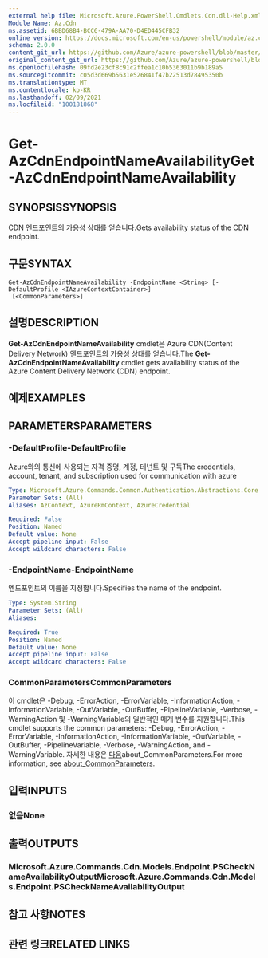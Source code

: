 ```yaml
---
external help file: Microsoft.Azure.PowerShell.Cmdlets.Cdn.dll-Help.xml
Module Name: Az.Cdn
ms.assetid: 6BBD68B4-BCC6-479A-AA70-D4ED445CFB32
online version: https://docs.microsoft.com/en-us/powershell/module/az.cdn/get-azcdnendpointnameavailability
schema: 2.0.0
content_git_url: https://github.com/Azure/azure-powershell/blob/master/src/Cdn/Cdn/help/Get-AzCdnEndpointNameAvailability.md
original_content_git_url: https://github.com/Azure/azure-powershell/blob/master/src/Cdn/Cdn/help/Get-AzCdnEndpointNameAvailability.md
ms.openlocfilehash: 09fd2e23cf8c91c2ffea1c10b5363011b9b189a5
ms.sourcegitcommit: c05d3d669b5631e526841f47b22513d78495350b
ms.translationtype: MT
ms.contentlocale: ko-KR
ms.lasthandoff: 02/09/2021
ms.locfileid: "100181868"
---
```

# <span data-ttu-id="11d8a-101">Get-AzCdnEndpointNameAvailability</span><span class="sxs-lookup"><span data-stu-id="11d8a-101">Get-AzCdnEndpointNameAvailability</span></span>

## <span data-ttu-id="11d8a-102">SYNOPSIS</span><span class="sxs-lookup"><span data-stu-id="11d8a-102">SYNOPSIS</span></span>
<span data-ttu-id="11d8a-103">CDN 엔드포인트의 가용성 상태를 얻습니다.</span><span class="sxs-lookup"><span data-stu-id="11d8a-103">Gets availability status of the CDN endpoint.</span></span>

## <span data-ttu-id="11d8a-104">구문</span><span class="sxs-lookup"><span data-stu-id="11d8a-104">SYNTAX</span></span>

```
Get-AzCdnEndpointNameAvailability -EndpointName <String> [-DefaultProfile <IAzureContextContainer>]
 [<CommonParameters>]
```

## <span data-ttu-id="11d8a-105">설명</span><span class="sxs-lookup"><span data-stu-id="11d8a-105">DESCRIPTION</span></span>
<span data-ttu-id="11d8a-106">**Get-AzCdnEndpointNameAvailability** cmdlet은 Azure CDN(Content Delivery Network) 엔드포인트의 가용성 상태를 얻습니다.</span><span class="sxs-lookup"><span data-stu-id="11d8a-106">The **Get-AzCdnEndpointNameAvailability** cmdlet gets availability status of the Azure Content Delivery Network (CDN) endpoint.</span></span>

## <span data-ttu-id="11d8a-107">예제</span><span class="sxs-lookup"><span data-stu-id="11d8a-107">EXAMPLES</span></span>

## <span data-ttu-id="11d8a-108">PARAMETERS</span><span class="sxs-lookup"><span data-stu-id="11d8a-108">PARAMETERS</span></span>

### <span data-ttu-id="11d8a-109">-DefaultProfile</span><span class="sxs-lookup"><span data-stu-id="11d8a-109">-DefaultProfile</span></span>
<span data-ttu-id="11d8a-110">Azure와의 통신에 사용되는 자격 증명, 계정, 테넌트 및 구독</span><span class="sxs-lookup"><span data-stu-id="11d8a-110">The credentials, account, tenant, and subscription used for communication with azure</span></span>

```yaml
Type: Microsoft.Azure.Commands.Common.Authentication.Abstractions.Core.IAzureContextContainer
Parameter Sets: (All)
Aliases: AzContext, AzureRmContext, AzureCredential

Required: False
Position: Named
Default value: None
Accept pipeline input: False
Accept wildcard characters: False
```

### <span data-ttu-id="11d8a-111">-EndpointName</span><span class="sxs-lookup"><span data-stu-id="11d8a-111">-EndpointName</span></span>
<span data-ttu-id="11d8a-112">엔드포인트의 이름을 지정합니다.</span><span class="sxs-lookup"><span data-stu-id="11d8a-112">Specifies the name of the endpoint.</span></span>

```yaml
Type: System.String
Parameter Sets: (All)
Aliases:

Required: True
Position: Named
Default value: None
Accept pipeline input: False
Accept wildcard characters: False
```

### <span data-ttu-id="11d8a-113">CommonParameters</span><span class="sxs-lookup"><span data-stu-id="11d8a-113">CommonParameters</span></span>
<span data-ttu-id="11d8a-114">이 cmdlet은 -Debug, -ErrorAction, -ErrorVariable, -InformationAction, -InformationVariable, -OutVariable, -OutBuffer, -PipelineVariable, -Verbose, -WarningAction 및 -WarningVariable의 일반적인 매개 변수를 지원합니다.</span><span class="sxs-lookup"><span data-stu-id="11d8a-114">This cmdlet supports the common parameters: -Debug, -ErrorAction, -ErrorVariable, -InformationAction, -InformationVariable, -OutVariable, -OutBuffer, -PipelineVariable, -Verbose, -WarningAction, and -WarningVariable.</span></span> <span data-ttu-id="11d8a-115">자세한 내용은 [다음](http://go.microsoft.com/fwlink/?LinkID=113216)about_CommonParameters.</span><span class="sxs-lookup"><span data-stu-id="11d8a-115">For more information, see [about_CommonParameters](http://go.microsoft.com/fwlink/?LinkID=113216).</span></span>

## <span data-ttu-id="11d8a-116">입력</span><span class="sxs-lookup"><span data-stu-id="11d8a-116">INPUTS</span></span>

### <span data-ttu-id="11d8a-117">없음</span><span class="sxs-lookup"><span data-stu-id="11d8a-117">None</span></span>

## <span data-ttu-id="11d8a-118">출력</span><span class="sxs-lookup"><span data-stu-id="11d8a-118">OUTPUTS</span></span>

### <span data-ttu-id="11d8a-119">Microsoft.Azure.Commands.Cdn.Models.Endpoint.PSCheckNameAvailabilityOutput</span><span class="sxs-lookup"><span data-stu-id="11d8a-119">Microsoft.Azure.Commands.Cdn.Models.Endpoint.PSCheckNameAvailabilityOutput</span></span>

## <span data-ttu-id="11d8a-120">참고 사항</span><span class="sxs-lookup"><span data-stu-id="11d8a-120">NOTES</span></span>

## <span data-ttu-id="11d8a-121">관련 링크</span><span class="sxs-lookup"><span data-stu-id="11d8a-121">RELATED LINKS</span></span>
